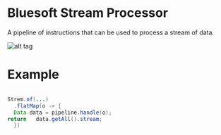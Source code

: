 # Bluesoft Stream Processor

A pipeline of instructions that can be used to process a stream of data.

![alt tag](https://user-images.githubusercontent.com/9370679/64796647-66327f80-d556-11e9-9694-dd26cac77ad8.png)

# Example

```java

Strem.of(...)
  .flatMap(o -> {
  Data data = pipeline.handle(o);
return   data.getAll().stream;
  })

```
